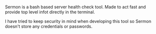Sermon is a bash based server health check tool. Made to act fast and provide top level infot directly in the terminal.

I have tried to keep security in mind when developing this tool so Sermon doesn't store any credentials or passwords.
